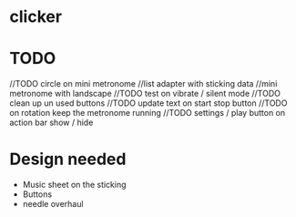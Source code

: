 clicker
=======

# TODO
//TODO circle on mini metronome
//list adapter with sticking data
//mini metronome with landscape
//TODO test on vibrate / silent mode
//TODO clean up un used buttons
//TODO update text on start stop button
//TODO on rotation keep the metronome running
//TODO settings / play button on action bar show / hide

# Design needed
* Music sheet on the sticking
* Buttons
* needle overhaul
